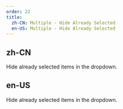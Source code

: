 ```yaml
---
order: 22
title:
  zh-CN: Multiple - Hide Already Selected
  en-US: Multiple - Hide Already Selected
---
```


## zh-CN

Hide already selected items in the dropdown.


## en-US

Hide already selected items in the dropdown.